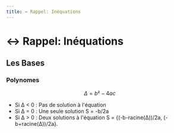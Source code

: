 ```yaml
---
title: ↔️ Rappel: Inéquations
---
```


# ↔️ Rappel: Inéquations
## Les Bases
### Polynomes
$$Δ = b² - 4ac$$
- Si Δ < 0 : Pas de solution à l'équation
- Si Δ = 0 : Une seule solution S = -b/2a
- Si Δ > 0 : Deux solutions à l'équation S = {(-b-racine(Δ))/2a, (-b+racine(Δ))/2a}.
